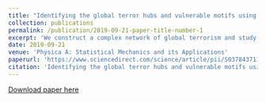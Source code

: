 ```yaml
---
title: "Identifying the global terror hubs and vulnerable motifs using complex network dynamics"
collection: publications
permalink: /publication/2019-09-21-paper-title-number-1
excerpt: 'We construct a complex network of global terrorism and study its growth dynamics, along with the statistical properties of the anti-social network. We use a disparity filter method to isolate backbone of the network, and identify the terror hubs and vulnerable motifs of global terrorism. We study the network resilience against targeted attacks and random failures, which could guide the counter-terrorist outfits in designing strategies to fight terrorism.'
date: 2019-09-21
venue: 'Physica A: Statistical Mechanics and its Applications'
paperurl: 'https://www.sciencedirect.com/science/article/pii/S037843711931756X'
citation: 'Identifying the global terror hubs and vulnerable motifs using complex network dynamics, SS Husain, K Sharma, V Kukreti, A Chakraborti, <i>Physica A: Statistical Mechanics and its Applications</i>, 540, 123113,2019'
---
```


[Download paper here](https://arxiv.org/pdf/1802.01147.pdf)

